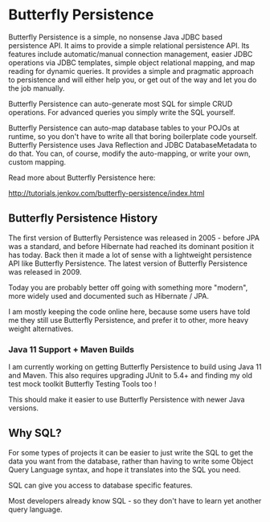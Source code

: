 # Butterfly Persistence
Butterfly Persistence is a simple, no nonsense Java JDBC based persistence API. It aims to provide a simple relational persistence API. 
Its features include automatic/manual connection management, easier JDBC operations via JDBC templates, 
simple object relational mapping, and map reading for dynamic queries. 
It provides a simple and pragmatic approach to persistence and will either help you, or get out of the way and let 
you do the job manually.

Butterfly Persistence can auto-generate most SQL for simple CRUD operations.
For advanced queries you simply write the SQL yourself.  

Butterfly Persistence can auto-map database tables to your POJOs at runtime, so you don't have to write all
that boring boilerplate code yourself. Butterfly Persistence uses Java Reflection and JDBC DatabaseMetadata 
to do that. You can, of course, modify the auto-mapping, or write your own, custom mapping.

Read more about Butterfly Persistence here:

http://tutorials.jenkov.com/butterfly-persistence/index.html


## Butterfly Persistence History
The first version of Butterfly Persistence was released in 2005 - before JPA was a standard, and before
Hibernate had reached its dominant position it has today. Back then it made a lot of sense with a
lightweight persistence API like Butterfly Persistence. The latest version of Butterfly Persistence
was released in 2009.

Today you are probably better off going with something more "modern", more widely used and documented
such as Hibernate / JPA.

I am mostly keeping the code online here, because some users have told me they still use
Butterfly Persistence, and prefer it to other, more heavy weight alternatives.

### Java 11 Support + Maven Builds
I am currently working on getting Butterfly Persistence to build using Java 11 and Maven. 
This also requires upgrading JUnit to 5.4+ and finding my old test mock toolkit Butterfly Testing Tools
too ! 

This should make it easier to use Butterfly Persistence with newer Java versions. 


## Why SQL?
For some types of projects it can be easier to just write the SQL to get the data you want from the database,
rather than having to write some Object Query Language syntax, and hope it translates into the SQL you need.

SQL can give you access to database specific features.

Most developers already know SQL - so they don't have to learn yet another query language.



